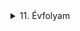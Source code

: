 

<details>
<summary>11. Évfolyam</summary>


<details>
<summary>Vezetéknélküli LED</summary>


<h2 id="kapcsolási-rajz">Kapcsolási rajz:</h2>
<p><img src="/portfolio2.0/img/LED/20230216_105507.jpg" alt="Kapcsolási rajz" /></p>

<h2 id="alkatrészek">Alkatrészek:</h2>

<table>
  <thead>
    <tr>
      <th style="text-align: left">Név</th>
      <th style="text-align: center">Jelölés</th>
      <th style="text-align: center">Érték/Típus</th>
      <th style="text-align: center">Darab</th>
    </tr>
  </thead>
  <tbody>
    <tr>
      <td style="text-align: left">Feszültség</td>
      <td style="text-align: center">V1</td>
      <td style="text-align: center">3V-6V</td>
      <td style="text-align: center">—–</td>
    </tr>
    <tr>
      <td style="text-align: left">Ellenállás</td>
      <td style="text-align: center">R1</td>
      <td style="text-align: center">5,6K</td>
      <td style="text-align: center">1</td>
    </tr>
    <tr>
      <td style="text-align: left">Kondenzátor</td>
      <td style="text-align: center">C1</td>
      <td style="text-align: center">1nF</td>
      <td style="text-align: center">1</td>
    </tr>
    <tr>
      <td style="text-align: left">Kondenzátor</td>
      <td style="text-align: center">C2</td>
      <td style="text-align: center">———–</td>
      <td style="text-align: center">—–</td>
    </tr>
    <tr>
      <td style="text-align: left">Kondenzátor</td>
      <td style="text-align: center">C3</td>
      <td style="text-align: center">4,7nF</td>
      <td style="text-align: center">1</td>
    </tr>
    <tr>
      <td style="text-align: left">Kondenzátor</td>
      <td style="text-align: center">C4</td>
      <td style="text-align: center">470nF</td>
      <td style="text-align: center">1</td>
    </tr>
    <tr>
      <td style="text-align: left">Tranzisztor</td>
      <td style="text-align: center">T1</td>
      <td style="text-align: center">BC639</td>
      <td style="text-align: center">1</td>
    </tr>
    <tr>
      <td style="text-align: left">Rézhuzal</td>
      <td style="text-align: center">-……</td>
      <td style="text-align: center">~4,6cm</td>
      <td style="text-align: center">1</td>
    </tr>
  </tbody>
</table>

<h2 id="képek">Képek:</h2>
<h3 id="forrasztás-előtt">Forrasztás előtt</h3>

<p><img src="/portfolio2.0/img/LED/20230210_091954.jpg" alt="asd" /></p>

<h3 id="összeforrasztva">Összeforrasztva</h3>

<p><img src="/portfolio2.0/img/LED/20230210_094549.jpg" alt="asd" /></p>

<p><img src="/portfolio2.0/img/LED/20230210_094555.jpg" alt="asd" /></p>

<p><img src="/portfolio2.0/img/LED/20230210_094602.jpg" alt="asd" /></p>

<h3 id="rézhuzal-felforrasztása-után">Rézhuzal felforrasztása után</h3>

<p><img src="/portfolio2.0/img/LED/20230210_104012.jpg" alt="asd" /></p>

<p><img src="/portfolio2.0/img/LED/20230210_104018.jpg" alt="asd" /></p>



</details>


<details>
<summary>Roulette</summary>

<h1 id="wip"><strong><em>WIP</em></strong></h1>

<h2 id="a-kit-az-alkatrészekkel">A kit az alkatrészekkel</h2>

<p><img src="/portfolio2.0/img/Roulette/20221111_090818.jpg" alt="asd" /></p>

<p><img src="/portfolio2.0/img/Roulette/20221111_090927.jpg" alt="asd" /></p>

<p><img src="/portfolio2.0/img/Roulette/20221111_091330.jpg" alt="asd" /></p>

<h3 id="útmutató-alkatrészleírás-kapcsolásirajz">Útmutató, Alkatrészleírás, Kapcsolásirajz</h3>

<p><img src="/portfolio2.0/img/Roulette/20221111_091359.jpg" alt="asd" /></p>

<p><img src="/portfolio2.0/img/Roulette/20221111_091404.jpg" alt="asd" /></p>

<h3 id="összeforrasztva">Összeforrasztva</h3>

<p><img src="/portfolio2.0/img/Roulette/20221111_125523.jpg" alt="asd" /></p>

<p><img src="/portfolio2.0/img/Roulette/20221111_125533.jpg" alt="asd" /></p>

<p><img src="/portfolio2.0/img/Roulette/20221111_125538.jpg" alt="asd" /></p>

</details>

<details>
    <summary>Mini Teslatekercs</summary>

<h1 id="wip"><strong><em>WIP</em></strong></h1>

<h3 id="nyomtatott-áramkör">Nyomtatott Áramkör</h3>

<p><img src="/portfolio2.0/img/Mini_teslatekercs/20230112_102348.jpg" alt="asd" /></p>

<h3 id="alkatrészek">Alkatrészek</h3>

<p><img src="/portfolio2.0/img/Mini_teslatekercs/20230112_101918.jpg" alt="asd" /></p>

<h3 id="forrasztás-előtt">Forrasztás előtt</h3>

<p><img src="/portfolio2.0/img/Mini_teslatekercs/20230112_101828.jpg" alt="asd" /></p>

<p><img src="/portfolio2.0/img/Mini_teslatekercs/20230112_101824.jpg" alt="asd" /></p>


</details>

<details>
<summary>Astabil Multivibrátor</summary>

<h2 id="kapcsolásirajz">Kapcsolásirajz</h2>

<p><img src="/portfolio2.0/img/Astabil_multivibrator/20230228_192153.jpg" alt="asd" /></p>

<h3 id="alkatrészek">Alkatrészek</h3>

<h2 id="wip"><strong><em>WIP</em></strong></h2>

<table>
  <thead>
    <tr>
      <th style="text-align: left">Név</th>
      <th style="text-align: center">Jelölés</th>
      <th style="text-align: center">Érték/Típus</th>
      <th style="text-align: center">Darab</th>
    </tr>
  </thead>
  <tbody>
    <tr>
      <td style="text-align: left">Ellenállás</td>
      <td style="text-align: center">R1,R2</td>
      <td style="text-align: center">29,75kOhm</td>
      <td style="text-align: center">2</td>
    </tr>
    <tr>
      <td style="text-align: left">Ellenállás</td>
      <td style="text-align: center">R3,R4</td>
      <td style="text-align: center">0,672kOhm</td>
      <td style="text-align: center">2</td>
    </tr>
    <tr>
      <td style="text-align: left">Kondenzátor</td>
      <td style="text-align: center">C1,C2</td>
      <td style="text-align: center">–</td>
      <td style="text-align: center">2</td>
    </tr>
    <tr>
      <td style="text-align: left">Tranzisztor</td>
      <td style="text-align: center">Q1,Q2</td>
      <td style="text-align: center">BC639</td>
      <td style="text-align: center">2</td>
    </tr>
    <tr>
      <td style="text-align: left">LED</td>
      <td style="text-align: center">LED1,LED2</td>
      <td style="text-align: center">–</td>
      <td style="text-align: center">2</td>
    </tr>
  </tbody>
</table>

<h3 id="breadboard-on-összerakva">Breadboard-on összerakva</h3>

<p><img src="/portfolio2.0/img/Astabil_multivibrator/20221104_112042.jpg" alt="asd" /></p>

<p><img src="/portfolio2.0/img/Astabil_multivibrator/20221104_112047.jpg" alt="asd" /></p>

<p><img src="/portfolio2.0/img/Astabil_multivibrator/20221104_112052.jpg" alt="asd" /></p>

<h3 id="nyák-on-összerakva-forrasztás-nélkül">NYÁK-on összerakva forrasztás nélkül</h3>

<p><img src="/portfolio2.0/img/Astabil_multivibrator/20221104_113939.jpg" alt="asd" /></p>

<h3 id="nyák-ra-forrasztva">NYÁK-ra forrasztva</h3>

<p><img src="/portfolio2.0/img/Astabil_multivibrator/20221104_131113.jpg" alt="asd" /></p>

<p><img src="/portfolio2.0/img/Astabil_multivibrator/20221104_131117.jpg" alt="asd" /></p>

</details>


<details>
<summary>IC Vezérlés</summary>

<h2 id="4092d-cmos-ic-igazságtáblával">4092D CMOS IC igazságtáblával</h2>

<p><img src="/portfolio2.0/img/IC_vezerles/20230224_133518.jpg" alt="asd" /></p>

<h3 id="említett-ic-igazságtáblájának-tesztelése-ni-mydaq-segítségével">Említett IC igazságtáblájának tesztelése NI myDAQ segítségével</h3>

<p><img src="/portfolio2.0/img/IC_vezerles/20230224_133937.jpg" alt="asd" /></p>

<p><img src="/portfolio2.0/img/IC_vezerles/20230224_133943.jpg" alt="asd" /></p>

<p><img src="/portfolio2.0/img/IC_vezerles/20230224_133950.jpg" alt="asd" /></p>

<p><img src="/portfolio2.0/img/IC_vezerles/20230224_133953.jpg" alt="asd" /></p>

<h4 id="az-ni-mydaq-ról">Az NI myDAQ-ról</h4>

<p>Az NI myDAQ egy hordozható labor, ami laptophoz csatlakoztatva bárhol bármikor képes mérésre, adatgyűjtésre. 
A labortápegységeken át, funkciógenerátorral, oszcilloszkóppal, multiméterrel, logikai analozátorral van felszerelve.</p>

<p><img src="/img/IC_vezerles/ni-mydaq-923484859%20(1).jpg" alt="asd" /></p>

<p><a href="https://www.ni.com/hu-hu/shop/engineering-education/portable-student-devices/mydaq/what-is-mydaq.html">Bővebben</a></p>

<h2 id="4093d-ic-összekötve-egy-7406-ttl-ic-vel-és-led-ekkel">4093D IC összekötve egy 7406 TTL IC-vel és LED-ekkel</h2>

<h3 id="kapcsolási-rajz">Kapcsolási rajz</h3>

<p><img src="/portfolio2.0/img/IC_vezerles/20230228_204446.jpg" alt="asd" /></p>

<h3 id="futtatás-közben">Futtatás közben</h3>

<p><img src="/portfolio2.0/img/IC_vezerles/20230224_141035.jpg" alt="asd" /></p>

<p><img src="/portfolio2.0/img/IC_vezerles/20230224_141039.jpg" alt="asd" /></p>

</details>


<details>
<summary>Igazságtábla Gyakorlása</summary>

<h2 id="elmélet">Elmélet</h2>

<p><img src="/portfolio2.0/img/Igazsagtabla/20221006_115000.jpg" alt="asd" /></p>

<p><img src="/portfolio2.0/img/Igazsagtabla/20221006_121335.jpg" alt="asd" /></p>

<h2 id="gyakorlat">Gyakorlat</h2>

<p><img src="/portfolio2.0/img/Igazsagtabla/20221006_111312.jpg" alt="asd" /></p>

<p><img src="/portfolio2.0/img/Igazsagtabla/20221006_111322.jpg" alt="asd" /></p>

<p><img src="/portfolio2.0/img/Igazsagtabla/20221006_111326.jpg" alt="asd" /></p>

<p><img src="/portfolio2.0/img/Igazsagtabla/20221006_114955.jpg" alt="asd" /></p>


</details>

</details>